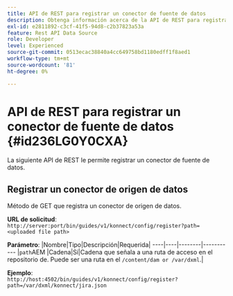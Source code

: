 ```yaml
---
title: API de REST para registrar un conector de fuente de datos
description: Obtenga información acerca de la API de REST para registrar un conector de fuente de datos
exl-id: e2811892-c3cf-41f5-94d8-c2b37823a53a
feature: Rest API Data Source
role: Developer
level: Experienced
source-git-commit: 0513ecac38840a4cc649758bd1180edff1f8aed1
workflow-type: tm+mt
source-wordcount: '81'
ht-degree: 0%

---
```


# API de REST para registrar un conector de fuente de datos {#id236LG0Y0CXA}

La siguiente API de REST le permite registrar un conector de fuente de datos.

## Registrar un conector de origen de datos

Método de GET que registra un conector de origen de datos.

**URL de solicitud**:
`http://server:port/bin/guides/v1/konnect/config/register?path=<uploaded file path>`

**Parámetro**: |Nombre|Tipo|Descripción|Requerida| ----|----|--------|----------- |`path`AEM |Cadena|Sí|Cadena que señala a una ruta de acceso en el repositorio de. Puede ser una ruta en el `/content/dam or /var/dxml`.|

**Ejemplo**:\
`http://host:4502/bin/guides/v1/konnect/config/register?path=/var/dxml/konnect/jira.json`
